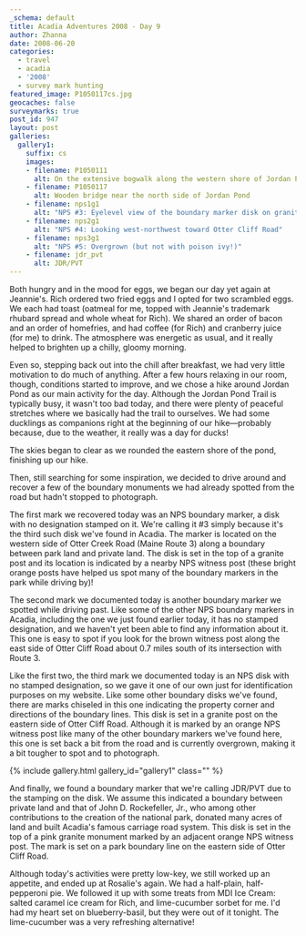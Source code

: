 ```yaml
---
_schema: default
title: Acadia Adventures 2008 - Day 9
author: Zhanna
date: 2008-06-20
categories:
  - travel
  - acadia
  - '2008'
  - survey mark hunting
featured_image: P1050117cs.jpg
geocaches: false
surveymarks: true
post_id: 947
layout: post
galleries:
  gallery1:
    suffix: cs
    images:
    - filename: P1050111
      alt: On the extensive bogwalk along the western shore of Jordan Pond
    - filename: P1050117 
      alt: Wooden bridge near the north side of Jordan Pond
    - filename: nps1g1
      alt: "NPS #3: Eyelevel view of the boundary marker disk on granite monument"
    - filename: nps2g1 
      alt: "NPS #4: Looking west-northwest toward Otter Cliff Road"
    - filename: nps3g1
      alt: "NPS #5: Overgrown (but not with poison ivy!)"
    - filename: jdr_pvt 
      alt: JDR/PVT            
---
```


Both hungry and in the mood for eggs, we began our day yet again at Jeannie's. Rich ordered two fried eggs and I opted for two scrambled eggs. We each had toast (oatmeal for me, topped with Jeannie's trademark rhubard spread and whole wheat for Rich). We shared an order of bacon and an order of homefries, and had coffee (for Rich) and cranberry juice (for me) to drink. The atmosphere was energetic as usual, and it really helped to brighten up a chilly, gloomy morning.

Even so, stepping back out into the chill after breakfast, we had very little motivation to do much of anything. After a few hours relaxing in our room, though, conditions started to improve, and we chose a hike around Jordan Pond as our main activity for the day. Although the Jordan Pond Trail is typically busy, it wasn't too bad today, and there were plenty of peaceful stretches where we basically had the trail to ourselves. We had some ducklings as companions right at the beginning of our hike—probably because, due to the weather, it really was a day for ducks!

The skies began to clear as we rounded the eastern shore of the pond, finishing up our hike. 

Then, still searching for some inspiration, we decided to drive around and recover a few of the boundary monuments we had already spotted from the road but hadn't stopped to photograph. 

The first mark we recovered today was an NPS boundary marker, a disk with no designation stamped on it.  We're calling it #3 simply because it's the third such disk we've found in Acadia. The marker is located on the western side of Otter Creek Road (Maine Route 3) along a boundary between park land and private land. The disk is set in the top of a granite post and its location is indicated by a nearby NPS witness post (these bright orange posts have helped us spot many of the boundary markers in the park while driving by)! 

The second mark we documented today is another boundary marker we spotted while driving past. Like some of the other NPS boundary markers in Acadia, including the one we just found earlier today, it has no stamped designation, and we haven't yet been able to find any information about it. This one is easy to spot if you look for the brown witness post along the east side of Otter Cliff Road about 0.7 miles south of its intersection with Route 3.

Like the first two, the third mark we documented today is an NPS disk with no stamped designation, so we gave it one of our own just for identification purposes on my website. Like some other boundary disks we've found, there are marks chiseled in this one indicating the property corner and directions of the boundary lines. This disk is set in a granite post on the eastern side of Otter Cliff Road. Although it is marked by an orange NPS witness post like many of the other boundary markers we've found here, this one is set back a bit from the road and is currently overgrown, making it a bit tougher to spot and to photograph.

{% include gallery.html gallery_id="gallery1" class="" %}

And finally, we found a boundary marker that we're calling JDR/PVT due to the stamping on the disk. We assume this indicated a boundary between private land and that of John D. Rockefeller, Jr., who among other contributions to the creation of the national park, donated many acres of land and built Acadia's famous carriage road system. This disk is set in the top of a pink granite monument marked by an adjacent orange NPS witness post. The mark is set on a park boundary line on the eastern side of Otter Cliff Road.

Although today's activities were pretty low-key, we still worked up an appetite, and ended up at Rosalie's again. We had a half-plain, half-pepperoni pie. We followed it up with some treats from MDI Ice Cream: salted caramel ice cream for Rich, and lime-cucumber sorbet for me. I'd had my heart set on blueberry-basil, but they were out of it tonight. The lime-cucumber was a very refreshing alternative!